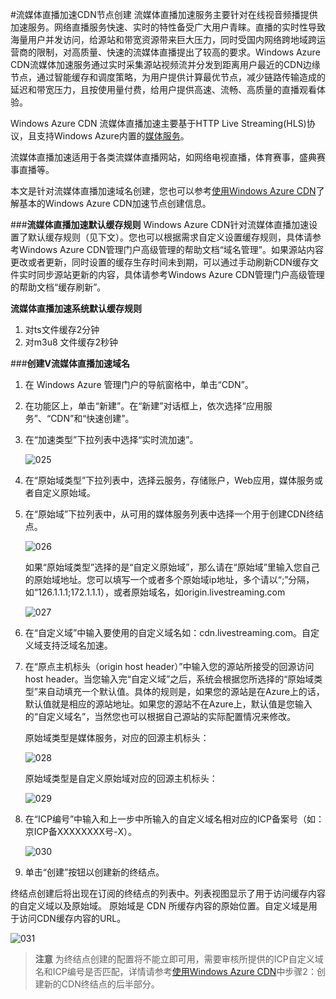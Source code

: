 <properties linkid="dev-net-common-tasks-cdn" urlDisplayName="CDN" pageTitle="How to create Live Streaming acceleration type CDN - Azure feature guide" metaKeywords="Azure CDN, Azure CDN, Azure blobs, Azure caching, Azure add-ons" description="Learn How to create Live Streaming acceleration type CDN on Windows Azure Management Portal and default caching rules for Live Streaming CDN" metaCanonical="" services="" documentationCenter=".NET" title="" authors="" solutions="" manager="" editor="" />
<tags ms.service="cdn"
    ms.date=""
    wacn.date="11/24/2015"
    />

#流媒体直播加速CDN节点创建
流媒体直播加速服务主要针对在线视音频播提供加速服务。网络直播服务快速、实时的特性备受广大用户青睐。直播的实时性导致海量用户并发访问，给源站和带宽资源带来巨大压力，同时受国内网络跨地域跨运营商的限制，对高质量、快速的流媒体直播提出了较高的要求。Windows Azure CDN流媒体加速服务通过实时采集源站视频流并分发到距离用户最近的CDN边缘节点，通过智能缓存和调度策略，为用户提供计算最优节点，减少链路传输造成的延迟和带宽压力，且按使用量付费，给用户提供高速、流畅、高质量的直播观看体验。

Windows Azure CDN 流媒体直播加速主要基于HTTP Live Streaming(HLS)协议，且支持Windows Azure内置的[媒体服务](http://www.windowsazure.cn/home/features/media-services/)。

流媒体直播加速适用于各类流媒体直播网站，如网络电视直播，体育赛事，盛典赛事直播等。

本文是针对流媒体直播加速域名创建，您也可以参考[使用Windows Azure CDN](http://www.windowsazure.cn/documentation/articles/cdn-how-to-use/)了解基本的Windows Azure CDN加速节点创建信息。

###**流媒体直播加速默认缓存规则**
Windows Azure CDN针对流媒体直播加速设置了默认缓存规则（见下文）。您也可以根据需求自定义设置缓存规则，具体请参考Windows Azure CDN管理门户高级管理的帮助文档“域名管理”。如果源站内容更改或者更新，同时设置的缓存生存时间未到期，可以通过手动刷新CDN缓存文件实时同步源站更新的内容，具体请参考Windows Azure CDN管理门户高级管理的帮助文档“缓存刷新”。

**流媒体直播加速系统默认缓存规则**

 1. 对ts文件缓存2分钟
 2. 对m3u8 文件缓存2秒钟 
      
###**创建V流媒体直播加速域名**

1. 在 Windows Azure 管理门户的导航窗格中，单击“CDN”。
2. 在功能区上，单击“新建”。在“新建”对话框上，依次选择“应用服务”、“CDN”和“快速创建”。
3. 在“加速类型”下拉列表中选择“实时流加速”。

    ![025](images/025.png)

4. 在“原始域类型”下拉列表中，选择云服务，存储账户，Web应用，媒体服务或者自定义原始域。
5. 在“原始域”下拉列表中，从可用的媒体服务列表中选择一个用于创建CDN终结点。 
 
    ![026](images/026.png)

    如果“原始域类型”选择的是“自定义原始域”，那么请在“原始域”里输入您自己的原始域地址。您可以填写一个或者多个原始域ip地址，多个请以“;”分隔，如“126.1.1.1;172.1.1.1），或者原始域名，如origin.livestreaming.com

    ![027](images/027.png)

6. 在“自定义域”中输入要使用的自定义域名如：cdn.livestreaming.com。自定义域支持泛域名加速。
7. 在“原点主机标头（origin host header）”中输入您的源站所接受的回源访问host header。当您输入完“自定义域”之后，系统会根据您所选择的“原始域类型”来自动填充一个默认值。具体的规则是，如果您的源站是在Azure上的话，默认值就是相应的源站地址。如果您的源站不在Azure上，默认值是您输入的“自定义域名”，当然您也可以根据自己源站的实际配置情况来修改。

    原始域类型是媒体服务，对应的回源主机标头：

    ![028](images/028.png)  
    
    原始域类型是自定义原始域对应的回源主机标头：

    ![029](images/029.png)
    
      
8. 在“ICP编号”中输入和上一步中所输入的自定义域名相对应的ICP备案号（如：京ICP备XXXXXXXX号-X）。
     
    ![030](images/030.png) 

9. 单击“创建”按钮以创建新的终结点。

终结点创建后将出现在订阅的终结点的列表中。列表视图显示了用于访问缓存内容的自定义域以及原始域。
原始域是 CDN 所缓存内容的原始位置。自定义域是用于访问CDN缓存内容的URL。

   ![031](images/031.png)

>**注意** 为终结点创建的配置将不能立即可用，需要审核所提供的ICP自定义域名和ICP编号是否匹配，详情请参考[使用Windows Azure CDN](http://www.windowsazure.cn/documentation/articles/cdn-how-to-use/)中步骤2：创建新的CDN终结点的后半部分。


